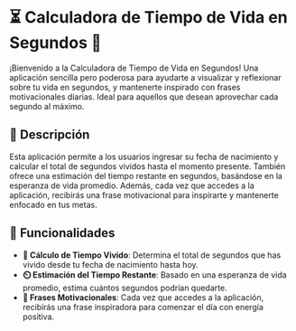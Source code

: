 # ⏳ Calculadora de Tiempo de Vida en Segundos 🌟

¡Bienvenido a la Calculadora de Tiempo de Vida en Segundos! Una aplicación sencilla pero poderosa para ayudarte a visualizar y reflexionar sobre tu vida en segundos, y mantenerte inspirado con frases motivacionales diarias. Ideal para aquellos que desean aprovechar cada segundo al máximo.

## 🚀 Descripción

Esta aplicación permite a los usuarios ingresar su fecha de nacimiento y calcular el total de segundos vividos hasta el momento presente. También ofrece una estimación del tiempo restante en segundos, basándose en la esperanza de vida promedio. Además, cada vez que accedes a la aplicación, recibirás una frase motivacional para inspirarte y mantenerte enfocado en tus metas.

## 🌟 Funcionalidades

- **🔢 Cálculo de Tiempo Vivido**: Determina el total de segundos que has vivido desde tu fecha de nacimiento hasta hoy.
- **⏲️ Estimación del Tiempo Restante**: Basado en una esperanza de vida promedio, estima cuántos segundos podrían quedarte.
- **💬 Frases Motivacionales**: Cada vez que accedes a la aplicación, recibirás una frase inspiradora para comenzar el día con energía positiva.
